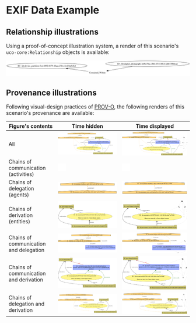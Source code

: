 # EXIF Data Example


## Relationship illustrations

Using a proof-of-concept illustration system, a render of this scenario's `uco-core:Relationship` objects is available:

![figures/exif_data-relationships.svg](figures/exif_data-relationships.svg)


## Provenance illustrations

Following visual-design practices of [PROV-O](https://www.w3.org/TR/prov-o/), the following renders of this scenario's provenance are available:

| Figure's contents | Time hidden | Time displayed |
| --- | --- | --- |
| All | ![figures/exif_data-prov-all.svg](figures/exif_data-prov-all.svg) | ![figures/exif_data-prov-time-all.svg](figures/exif_data-prov-time-all.svg) |
| Chains of communication (activities) | ![figures/exif_data-prov-activities.svg](figures/exif_data-prov-activities.svg) | ![figures/exif_data-prov-time-activities.svg](figures/exif_data-prov-time-activities.svg) |
| Chains of delegation (agents) | ![figures/exif_data-prov-agents.svg](figures/exif_data-prov-agents.svg) | ![figures/exif_data-prov-time-agents.svg](figures/exif_data-prov-time-agents.svg) |
| Chains of derivation (entities) | ![figures/exif_data-prov-entities.svg](figures/exif_data-prov-entities.svg) | ![figures/exif_data-prov-time-entities.svg](figures/exif_data-prov-time-entities.svg) |
| Chains of communication and delegation | ![figures/exif_data-prov-activities-agents.svg](figures/exif_data-prov-activities-agents.svg) | ![figures/exif_data-prov-time-activities-agents.svg](figures/exif_data-prov-time-activities-agents.svg) |
| Chains of communication and derivation | ![figures/exif_data-prov-activities-entities.svg](figures/exif_data-prov-activities-entities.svg) | ![figures/exif_data-prov-time-activities-entities.svg](figures/exif_data-prov-time-activities-entities.svg) |
| Chains of delegation and derivation | ![figures/exif_data-prov-agents-entities.svg](figures/exif_data-prov-agents-entities.svg) | ![figures/exif_data-prov-time-agents-entities.svg](figures/exif_data-prov-time-agents-entities.svg) |
